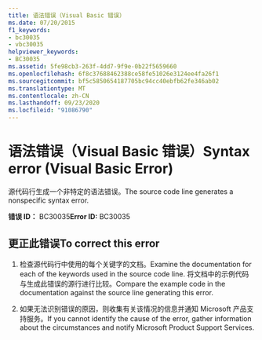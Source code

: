 ```yaml
---
title: 语法错误（Visual Basic 错误）
ms.date: 07/20/2015
f1_keywords:
- bc30035
- vbc30035
helpviewer_keywords:
- BC30035
ms.assetid: 5fe98cb3-263f-4dd7-9f9e-0b22f5659660
ms.openlocfilehash: 6f8c37688462388ce58fe51026e3124ee4fa26f1
ms.sourcegitcommit: bf5c5850654187705bc94cc40ebfb62fe346ab02
ms.translationtype: MT
ms.contentlocale: zh-CN
ms.lasthandoff: 09/23/2020
ms.locfileid: "91086790"
---
```

# <a name="syntax-error-visual-basic-error"></a><span data-ttu-id="ac3b2-102">语法错误（Visual Basic 错误）</span><span class="sxs-lookup"><span data-stu-id="ac3b2-102">Syntax error (Visual Basic Error)</span></span>

<span data-ttu-id="ac3b2-103">源代码行生成一个非特定的语法错误。</span><span class="sxs-lookup"><span data-stu-id="ac3b2-103">The source code line generates a nonspecific syntax error.</span></span>  
  
 <span data-ttu-id="ac3b2-104">**错误 ID：** BC30035</span><span class="sxs-lookup"><span data-stu-id="ac3b2-104">**Error ID:** BC30035</span></span>  
  
## <a name="to-correct-this-error"></a><span data-ttu-id="ac3b2-105">更正此错误</span><span class="sxs-lookup"><span data-stu-id="ac3b2-105">To correct this error</span></span>  
  
1. <span data-ttu-id="ac3b2-106">检查源代码行中使用的每个关键字的文档。</span><span class="sxs-lookup"><span data-stu-id="ac3b2-106">Examine the documentation for each of the keywords used in the source code line.</span></span> <span data-ttu-id="ac3b2-107">将文档中的示例代码与生成此错误的源行进行比较。</span><span class="sxs-lookup"><span data-stu-id="ac3b2-107">Compare the example code in the documentation against the source line generating this error.</span></span>  
  
2. <span data-ttu-id="ac3b2-108">如果无法识别错误的原因，则收集有关该情况的信息并通知 Microsoft 产品支持服务。</span><span class="sxs-lookup"><span data-stu-id="ac3b2-108">If you cannot identify the cause of the error, gather information about the circumstances and notify Microsoft Product Support Services.</span></span>  

